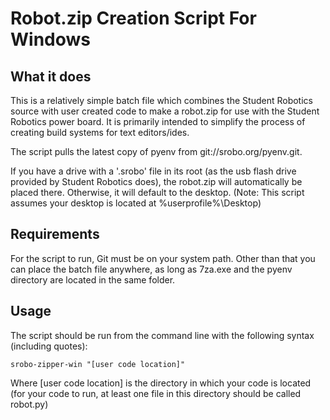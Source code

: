 Robot.zip Creation Script For Windows
=====================================

What it does
------------

This is a relatively simple batch file which combines the Student Robotics source with user created code to make a robot.zip for use with the Student Robotics power board. It is primarily intended to simplify the process of creating build systems for text editors/ides.

The script pulls the latest copy of pyenv from git://srobo.org/pyenv.git.

If you have a drive with a '.srobo' file in its root (as the usb flash drive provided by Student Robotics does), the robot.zip will automatically be placed there. Otherwise, it will default to the desktop. (Note: This script assumes your desktop is located at %userprofile%\Desktop)

Requirements
------------
For the script to run, Git must be on your system path. Other than that you can place the batch file anywhere, as long as 7za.exe and the pyenv directory are located in the same folder.

Usage
-----
The script should be run from the command line with the following syntax (including quotes):

	srobo-zipper-win "[user code location]"

Where [user code location] is the directory in which your code is located (for your code to run, at least one file in this directory should be called robot.py)